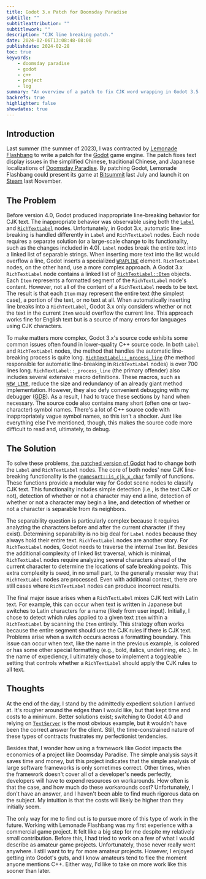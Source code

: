 ```yaml
---
title: Godot 3.x Patch for Doomsday Paradise
subtitle: ""
subtitleattribution: ""
subtitlework: ""
description: "CJK line breaking patch."
date: 2024-02-06T13:08:48-08:00
publishdate: 2024-02-28
toc: true
keywords:
    - doomsday paradise
    - godot
    - c++
    - project
    - log
summary: "An overview of a patch to fix CJK word wrapping in Godot 3.5."
backrefs: true
highlighter: false
showdates: true
---
```


## Introduction

Last summer (the summer of 2023), I was contracted by [Lemonade Flashbang](https://www.lemonadeflashbang.com/) to
write a patch for the [Godot](https://godotengine.org/) game engine. The patch fixes text display issues in the
simplified Chinese, traditional Chinese, and Japanese localizations of
[Doomsday Paradise](https://store.steampowered.com/app/1603420/Doomsday_Paradise/). By patching Godot, Lemonade
Flashbang could present its game at [Bitsummit](https://bitsummit.org/en/) last July and launch it on
[Steam](https://store.steampowered.com/) last November.

## The Problem

Before version 4.0, Godot produced inappropriate line-breaking behavior for CJK text. The inappropriate behavior was
observable using both the [`Label`](https://docs.godotengine.org/en/3.5/classes/class_label.html) and
[`RichTextLabel`](https://docs.godotengine.org/en/3.5/classes/class_richtextlabel.html) nodes. Unfortunately, in 
Godot 3.x, automatic line-breaking is handled differently in `Label` and `RichTextLabel` nodes. Each node requires a
separate solution (or a large-scale change to its functionality, such as the changes included in 4.0). `Label` nodes
break the entire text into a linked list of separable strings. When inserting more text into the list would overflow a
line, Godot inserts a specialized
[`WRAPLINE`](https://github.com/gn0mesort/godot/blob/3.5-stable/scene/gui/label.h#L72) element. `RichTextLabel` nodes,
on the other hand, use a more complex approach. A Godot 3.x `RichTextLabel` node contains a linked list of
[`RichTextLabel::Item`](https://github.com/gn0mesort/godot/blob/3.5-stable/scene/gui/rich_text_label.h#L112) objects.
Each `Item` represents a formatted segment of the `RichTextLabel` node's content. However, not all of the content of a
`RichTextLabel` needs to be text. The result is that each `Item` may represent the entire text (the simplest case), a
portion of the text, or no text at all. When automatically inserting line breaks into a `RichTextLabel`, Godot 3.x
only considers whether or not the text in the current `Item` would overflow the current line. This approach works fine
for English text but is a source of many errors for languages using CJK characters.

To make matters more complex, Godot 3.x's source code exhibits some common issues often found in lower-quality
<span class="nowrap">C++</span> source code. In both `Label` and `RichTextLabel` nodes, the method that handles the
automatic line-breaking process is quite long.
[`RichTextLabel::_process_line`](https://github.com/gn0mesort/godot/blob/3.5-stable/scene/gui/rich_text_label.cpp#L143)
(the method responsible for automatic line-breaking in `RichTextLabel` nodes) is over 700 lines long.
`RichTextLabel::_process_line` (the primary offender) also includes several extensive macro definitions. These macros,
such as [`NEW_LINE`](https://github.com/gn0mesort/godot/blob/3.5-stable/scene/gui/rich_text_label.cpp#L211), reduce
the size and redundancy of an already giant method implementation. However, they also defy convenient debugging with
my debugger ([GDB](https://www.gnu.org/software/gdb/)). As a result, I had to trace these sections by hand when
necessary. The source code also contains many short (often one or two-character) symbol names. There's a lot of
<span class="nowrap">C++</span> source code with inappropriately vague symbol names, so this isn't a shocker. Just
like everything else I've mentioned, though, this makes the source code more difficult to read and, ultimately, to
debug.

## The Solution

To solve these problems, [the patched version of Godot](https://github.com/gn0mesort/godot/tree/3.5)
had to change both the `Label` and `RichTextLabel` nodes. The core of both nodes' new CJK line-breaking functionality
is the [`gnomesort::is_cjk_x_char`](https://github.com/gn0mesort/godot/blob/3.5/scene/gui/gs_cjk.h) family of
functions. These functions provide a modular way for Godot scene nodes to classify CJK text. This functionality
includes simple detection (i.e., is the text CJK or not), detection of whether or not a character may end a line,
detection of whether or not a character may begin a line, and detection of whether or not a character is separable
from its neighbors.

The separability question is particularly complex because it requires analyzing the characters before and after the
current character (if they exist). Determining separability is no big deal for `Label` nodes because they always hold
their entire text. `RichTextLabel` nodes are another story. For `RichTextLabel` nodes, Godot needs to traverse the
internal `Item` list. Besides the additional complexity of linked list traversal, which is minimal, `RichTextLabel`
nodes require analyzing several characters ahead of the current character to determine the locations of safe breaking
points. This extra complexity is owed, in no small part, to the generally messier way that `RichTextLabel` nodes are
processed. Even with additional context, there are still cases where `RichTextLabel` nodes can produce incorrect
results.

The final major issue arises when a `RichTextLabel` mixes CJK text with Latin text. For example, this can occur when
text is written in Japanese but switches to Latin characters for a name (likely from user input). Initially, I chose
to detect which rules applied to a given text `Item` within a `RichTextLabel` by scanning the `Item` entirely. This
strategy often works because the entire segment should use the CJK rules if there is CJK text. Problems arise when a
switch occurs across a formatting boundary. This issue can occur when text, like the name in the previous example, is
colored or has some other special formatting (e.g., bold, italics, underlining, etc.). In the name of expediency, I
ultimately chose to implement a toggleable setting that controls whether a `RichTextLabel` should apply the CJK rules
to all text.

## Thoughts

At the end of the day, I stand by the admittedly expedient solution I arrived at. It's rougher around the edges than I
would like, but that kept time and costs to a minimum. Better solutions exist; switching to Godot 4.0 and relying on
[`TextServer`](https://docs.godotengine.org/en/stable/classes/class_textserver.html) is the most obvious example, but
it wouldn't have been the correct answer for the client. Still, the time-constrained nature of these types of
contracts frustrates my perfectionist tendencies.

Besides that, I wonder how using a framework like Godot impacts the economics of a project like Doomsday Paradise. The
simple analysis says it saves time and money, but this project indicates that the simple analysis of large software
frameworks is only sometimes correct. Other times, when the framework doesn't cover all of a developer's needs
perfectly, developers will have to expend resources on workarounds. How often is that the case, and how much do these
workarounds cost? Unfortunately, I don't have an answer, and I haven't been able to find much rigorous data on the
subject. My intuition is that the costs will likely be higher than they initially seem. 

The only way for me to find out is to pursue more of this type of work in the future. Working with Lemonade Flashbang
was my first experience with a commercial game project. It felt like a big step for me despite my relatively small
contribution. Before this, I had tried to work on a few of what I would describe as amateur game projects.
Unfortunately, those never really went anywhere. I still want to try for more amateur projects. However, I enjoyed
getting into Godot's guts, and I know amateurs tend to flee the moment anyone mentions <span class="nowrap">C++</span>.
Either way, I'd like to take on more work like this sooner than later.

